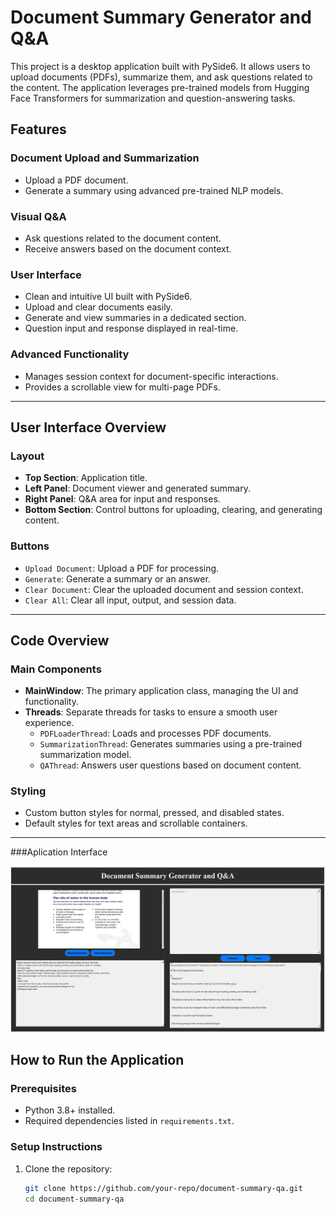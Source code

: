 # Document Summary Generator and Q&A

This project is a desktop application built with PySide6. It allows users to upload documents (PDFs), summarize them, and ask questions related to the content. The application leverages pre-trained models from Hugging Face Transformers for summarization and question-answering tasks.

## Features

### Document Upload and Summarization
- Upload a PDF document.
- Generate a summary using advanced pre-trained NLP models.

### Visual Q&A
- Ask questions related to the document content.
- Receive answers based on the document context.

### User Interface
- Clean and intuitive UI built with PySide6.
- Upload and clear documents easily.
- Generate and view summaries in a dedicated section.
- Question input and response displayed in real-time.

### Advanced Functionality
- Manages session context for document-specific interactions.
- Provides a scrollable view for multi-page PDFs.

---

## User Interface Overview

### Layout
- **Top Section**: Application title.
- **Left Panel**: Document viewer and generated summary.
- **Right Panel**: Q&A area for input and responses.
- **Bottom Section**: Control buttons for uploading, clearing, and generating content.

### Buttons
- `Upload Document`: Upload a PDF for processing.
- `Generate`: Generate a summary or an answer.
- `Clear Document`: Clear the uploaded document and session context.
- `Clear All`: Clear all input, output, and session data.

---

## Code Overview

### Main Components
- **MainWindow**: The primary application class, managing the UI and functionality.
- **Threads**: Separate threads for tasks to ensure a smooth user experience.
  - `PDFLoaderThread`: Loads and processes PDF documents.
  - `SummarizationThread`: Generates summaries using a pre-trained summarization model.
  - `QAThread`: Answers user questions based on document content.

### Styling
- Custom button styles for normal, pressed, and disabled states.
- Default styles for text areas and scrollable containers.

---

###Aplication Interface

![Application Interface](https://github.com/MarinosAntoniouCs/DocumentSummarizerQ-A/blob/main/DocumentSummarizerInterface.png)

## How to Run the Application

### Prerequisites
- Python 3.8+ installed.
- Required dependencies listed in `requirements.txt`.

### Setup Instructions
1. Clone the repository:
   ```bash
   git clone https://github.com/your-repo/document-summary-qa.git
   cd document-summary-qa
